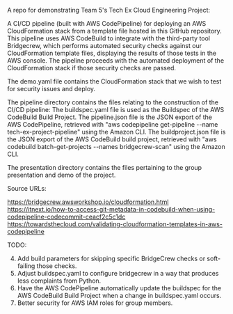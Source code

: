A repo for demonstrating Team 5's Tech Ex Cloud Engineering Project: 

A CI/CD pipeline (built with AWS CodePipeline) for deploying an AWS CloudFormation stack from a template file hosted in this GitHub repository. 
This pipeline uses AWS CodeBuild to integrate with the third-party tool Bridgecrew, 
which performs automated security checks against our CloudFormation template files, 
displaying the results of those tests in the AWS console. 
The pipeline proceeds with the automated deployment of the CloudFormation stack if those security checks are passed.

The demo.yaml file contains the CloudFormation stack that we wish to test for security issues and deploy.

The pipeline directory contains the files relating to the construction of the CI/CD pipeline:
The buildspec.yaml file is used as the Buildspec of the AWS CodeBuild Build Project. 
The pipeline.json file is the JSON export of the AWS CodePipeline, retrieved with "aws codepipeline get-pipeline --name tech-ex-project-pipeline" using the Amazon CLI.
The buildproject.json file is the JSON export of the AWS CodeBuild build project, retrieved with "aws codebuild batch-get-projects --names bridgecrew-scan" using the Amazon CLI.

The presentation directory contains the files pertaining to the group presentation and demo of the project.

Source URLs:

https://bridgecrew.awsworkshop.io/cloudformation.html
https://itnext.io/how-to-access-git-metadata-in-codebuild-when-using-codepipeline-codecommit-ceacf2c5c1dc
https://towardsthecloud.com/validating-cloudformation-templates-in-aws-codepipeline

TODO:

4. Add build parameters for skipping specific BridgeCrew checks or soft-failing those checks.
5. Adjust buildspec.yaml to configure bridgecrew in a way that produces less complaints from Python.
7. Have the AWS CodePipeline automatically update the buildspec for the AWS CodeBuild Build Project when a change in buildspec.yaml occurs.
9. Better security for AWS IAM roles for group members.